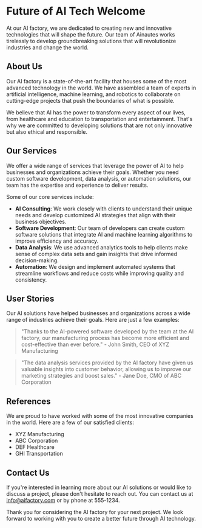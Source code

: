 <!--
Write me content for website with wallpaper which alt text is:

"A team of Ainautes working tirelessly in a massive AI factory, creating new and innovative technologies for the future."

The name/title of the page should not be 1:1 copy of the alt text but rather a real content of the website which is using this wallpaper.

- Use markdown format
- Start with the heading
- The content should look like a real website
- Include real sections like references, contact, user stories, etc. use things relevant to the page purpose.
- Feel free to use structure like headings, bullets, numbering, blockquotes, paragraphs, horizontal lines, etc.
- You can use formatting like bold or _italic_
- You can include UTF-8 emojis
- Links should be only #hash anchors (and you can refer to the document itself)
- Do not include images
-->

<!--font:Poppins-->

# Future of AI Tech Welcome

At our AI factory, we are dedicated to creating new and innovative technologies that will shape the future. Our team of Ainautes works tirelessly to develop groundbreaking solutions that will revolutionize industries and change the world.

## About Us

Our AI factory is a state-of-the-art facility that houses some of the most advanced technology in the world. We have assembled a team of experts in artificial intelligence, machine learning, and robotics to collaborate on cutting-edge projects that push the boundaries of what is possible.

We believe that AI has the power to transform every aspect of our lives, from healthcare and education to transportation and entertainment. That's why we are committed to developing solutions that are not only innovative but also ethical and responsible.

## Our Services

We offer a wide range of services that leverage the power of AI to help businesses and organizations achieve their goals. Whether you need custom software development, data analysis, or automation solutions, our team has the expertise and experience to deliver results.

Some of our core services include:

-   **AI Consulting**: We work closely with clients to understand their unique needs and develop customized AI strategies that align with their business objectives.
-   **Software Development**: Our team of developers can create custom software solutions that integrate AI and machine learning algorithms to improve efficiency and accuracy.
-   **Data Analysis**: We use advanced analytics tools to help clients make sense of complex data sets and gain insights that drive informed decision-making.
-   **Automation**: We design and implement automated systems that streamline workflows and reduce costs while improving quality and consistency.

## User Stories

Our AI solutions have helped businesses and organizations across a wide range of industries achieve their goals. Here are just a few examples:

> "Thanks to the AI-powered software developed by the team at the AI factory, our manufacturing process has become more efficient and cost-effective than ever before." - John Smith, CEO of XYZ Manufacturing

> "The data analysis services provided by the AI factory have given us valuable insights into customer behavior, allowing us to improve our marketing strategies and boost sales." - Jane Doe, CMO of ABC Corporation

## References

We are proud to have worked with some of the most innovative companies in the world. Here are a few of our satisfied clients:

-   XYZ Manufacturing
-   ABC Corporation
-   DEF Healthcare
-   GHI Transportation

## Contact Us

If you're interested in learning more about our AI solutions or would like to discuss a project, please don't hesitate to reach out. You can contact us at [info@aifactory.com](mailto:info@aifactory.com) or by phone at 555-1234.

Thank you for considering the AI factory for your next project. We look forward to working with you to create a better future through AI technology.
